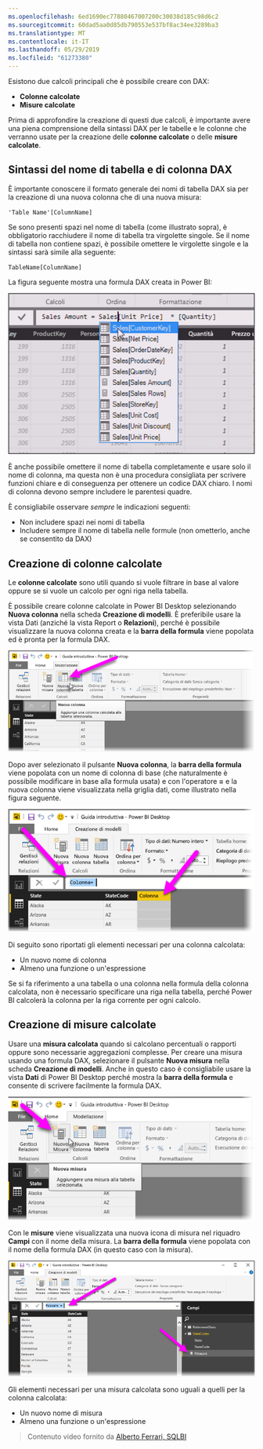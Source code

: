 ```yaml
---
ms.openlocfilehash: 6ed1690ec77880467007200c30038d185c98d6c2
ms.sourcegitcommit: 60dad5aa0d85db790553e537bf8ac34ee3289ba3
ms.translationtype: MT
ms.contentlocale: it-IT
ms.lasthandoff: 05/29/2019
ms.locfileid: "61273380"
---
```

Esistono due calcoli principali che è possibile creare con DAX:

* **Colonne calcolate**
* **Misure calcolate**

Prima di approfondire la creazione di questi due calcoli, è importante avere una piena comprensione della sintassi DAX per le tabelle e le colonne che verranno usate per la creazione delle **colonne calcolate** o delle **misure calcolate**.

## <a name="dax-table-and-column-name-syntax"></a>Sintassi del nome di tabella e di colonna DAX
È importante conoscere il formato generale dei nomi di tabella DAX sia per la creazione di una nuova colonna che di una nuova misura:

    'Table Name'[ColumnName]

Se sono presenti spazi nel nome di tabella (come illustrato sopra), è obbligatorio racchiudere il nome di tabella tra virgolette singole. Se il nome di tabella non contiene spazi, è possibile omettere le virgolette singole e la sintassi sarà simile alla seguente:

    TableName[ColumnName]

La figura seguente mostra una formula DAX creata in Power BI:

![](media/7-2-dax-calculation-types/dax-calc-types_1.png)

È anche possibile omettere il nome di tabella completamente e usare solo il nome di colonna, ma questa non è una procedura consigliata per scrivere funzioni chiare e di conseguenza per ottenere un codice DAX chiaro. I nomi di colonna devono sempre includere le parentesi quadre.

È consigliabile osservare *sempre* le indicazioni seguenti:

* Non includere spazi nei nomi di tabella
* Includere sempre il nome di tabella nelle formule (non ometterlo, anche se consentito da DAX)

## <a name="creating-calculated-columns"></a>Creazione di colonne calcolate
Le **colonne calcolate** sono utili quando si vuole filtrare in base al valore oppure se si vuole un calcolo per ogni riga nella tabella.

È possibile creare colonne calcolate in Power BI Desktop selezionando **Nuova colonna** nella scheda **Creazione di modelli**. È preferibile usare la vista Dati (anziché la vista Report o **Relazioni**), perché è possibile visualizzare la nuova colonna creata e la **barra della formula** viene popolata ed è pronta per la formula DAX.

![](media/7-2-dax-calculation-types/dax-calc-types_2a.png)

Dopo aver selezionato il pulsante **Nuova colonna**, la **barra della formula** viene popolata con un nome di colonna di base (che naturalmente è possibile modificare in base alla formula usata) e con l'operatore **=** e la nuova colonna viene visualizzata nella griglia dati, come illustrato nella figura seguente.

![](media/7-2-dax-calculation-types/dax-calc-types_3.png)

Di seguito sono riportati gli elementi necessari per una colonna calcolata:

* Un nuovo nome di colonna
* Almeno una funzione o un'espressione

Se si fa riferimento a una tabella o una colonna nella formula della colonna calcolata, non è necessario specificare una riga nella tabella, perché Power BI calcolerà la colonna per la riga corrente per ogni calcolo.

## <a name="creating-calculated-measures"></a>Creazione di misure calcolate
Usare una **misura calcolata** quando si calcolano percentuali o rapporti oppure sono necessarie aggregazioni complesse. Per creare una misura usando una formula DAX, selezionare il pulsante **Nuova misura** nella scheda **Creazione di modelli**. Anche in questo caso è consigliabile usare la vista **Dati** di Power BI Desktop perché mostra la **barra della formula** e consente di scrivere facilmente la formula DAX.

![](media/7-2-dax-calculation-types/dax-calc-types_4.png)

Con le **misure** viene visualizzata una nuova icona di misura nel riquadro **Campi** con il nome della misura. La **barra della formula** viene popolata con il nome della formula DAX (in questo caso con la misura).

![](media/7-2-dax-calculation-types/dax-calc-types_5.png)

Gli elementi necessari per una misura calcolata sono uguali a quelli per la colonna calcolata:

* Un nuovo nome di misura
* Almeno una funzione o un'espressione

> Contenuto video fornito da [Alberto Ferrari, SQLBI](http://www.sqlbi.com/learning-dax)
> 
> 

